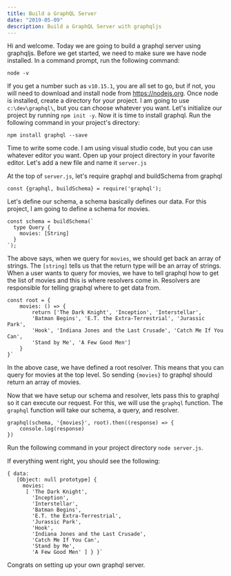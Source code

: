 ```yaml
---
title: Build a GraphQL Server
date: "2019-05-09"
description: Build a GraphQL Server with graphqljs
---
```


Hi and welcome. Today we are going to build a graphql server using graphqljs.
Before we get started, we need to make sure we have node installed. In a command prompt, run the following command:

```console
node -v
```

If you get a number such as `v10.15.1`, you are all set to go, but if not, you will need to download and install node from <https://nodejs.org>. Once node is installed, create a directory for your project. I am going to use `c:\dev\graphql\`, but you can choose whatever you want. Let's initialize our project by running `npm init -y`. Now it is time to install graphql. Run the following command in your project's directory:

```
npm install graphql --save
```

Time to write some code. I am using visual studio code, but you can use whatever editor you want. Open up your project directory in your favorite editor. Let's add a new file and name it `server.js`

At the top of `server.js`, let's require graphql and buildSchema from graphql

```
const {graphql, buildSchema} = require('graphql');
```

Let's define our schema, a schema basically defines our data. For this project, I am going to define a schema for movies.

```
const schema = buildSchema(`
  type Query {
    movies: [String]
  }
`);
```

The above says, when we query for `movies`, we should get back an array of strings. The `[string]` tells us that the return type will be an array of strings. When a user wants to query for movies, we have to tell graphql how to get the list of movies and this is where resolvers come in. Resolvers are responsible for telling graphql where to get data from.

```
const root = {
    movies: () => {
        return ['The Dark Knight', 'Inception', 'Interstellar',
        'Batman Begins', 'E.T. the Extra-Terrestrial', 'Jurassic Park',
        'Hook', 'Indiana Jones and the Last Crusade', 'Catch Me If You Can',
        'Stand by Me', 'A Few Good Men']
    }
}`

```

In the above case, we have defined a root resolver. This means that you can query for movies at the top level. So sending `{movies}` to graphql should return an array of movies.

Now that we have setup our schema and resolver, lets pass this to graphql so it can execute our request. For this, we will use the `graphql` function. The `graphql` function will take our schema, a query, and resolver.

```
graphql(schema, '{movies}', root).then((response) => {
    console.log(response)
})
```

Run the following command in your project directory `node server.js`.

If everything went right, you should see the following:

```
{ data:
   [Object: null prototype] {
     movies:
      [ 'The Dark Knight',
        'Inception',
        'Interstellar',
        'Batman Begins',
        'E.T. the Extra-Terrestrial',
        'Jurassic Park',
        'Hook',
        'Indiana Jones and the Last Crusade',
        'Catch Me If You Can',
        'Stand by Me',
        'A Few Good Men' ] } }`
```

Congrats on setting up your own graphql server.
